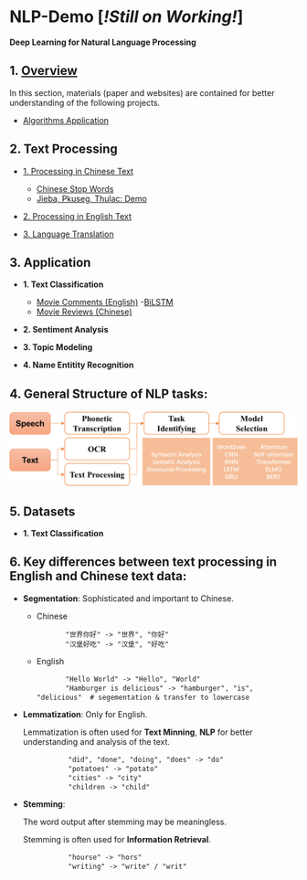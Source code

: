 # NLP-Demo      [*!Still on Working!*]
**Deep Learning for Natural Language Processing**

## 1. [Overview]((https://github.com/Junyan-Guo/NLP-Deep-Learning-Demo/tree/master/doc/Overview)) 
  In this section, materials (paper and websites) are contained for better understanding of the following projects.
  + [Algorithms Application](https://github.com/Junyan-Guo/NLP-Deep-Learning-Demo/blob/master/doc/Overview/NLP%26Deep%20Learning.pdf)

## 2. Text Processing
  + [1. Processing in Chinese Text](https://github.com/Junyan-Guo/NLP-Deep-Learning-Demo/tree/master/doc/Chinese%20Text%20Processing)
  
    * [Chinese Stop Words](https://github.com/Junyan-Guo/NLP-Deep-Learning-Demo/tree/master/doc/Chinese%20Text%20Processing/stop%20words)
    * [Jieba, Pkuseg, Thulac: Demo](https://github.com/Junyan-Guo/NLP-Deep-Learning-Demo/blob/master/doc/Chinese%20Text%20Processing/Chinese%20Text%20Processing.ipynb)
  + [2. Processing in English Text](https://github.com/Junyan-Guo/NLP-Deep-Learning-Demo/tree/master/doc/English%20Text%20Processing)
  + [3. Language Translation](https://github.com/Junyan-Guo/NLP-Deep-Learning-Demo/tree/master/doc/Language%20Translation)

## 3. Application
+ **1. Text Classification**
  - [Movie Comments (English)](https://github.com/Junyan-Guo/NLP-Deep-Learning-Demo/tree/master/doc/Application/Movie%20Comments)
      -[BiLSTM](https://github.com/Junyan-Guo/NLP-Deep-Learning-Demo/blob/master/doc/Application/Movie%20Comments/Movie%20Classification.ipynb)
  - [Movie Reviews (Chinese)](https://github.com/Junyan-Guo/NLP-Deep-Learning-Demo/tree/master/doc/Chinese%20Text%20Processng)

+ **2. Sentiment Analysis**

+ **3. Topic Modeling**

+ **4. Name Entitity Recognition**


## 4. General Structure of NLP tasks:

<img src="figs/Structure.png" alt="Structure" width="800"/>

## 5. Datasets
+ **1. Text Classification**

## 6. Key differences between text processing in English and Chinese text data:

  - **Segmentation**: Sophisticated and important to Chinese.
  
    + Chinese
                 
                 "世界你好" -> "世界", "你好"
                 "汉堡好吃" -> "汉堡", "好吃"
    
    + English
                 
                 "Hello World" -> "Hello", "World"
                 "Hamburger is delicious" -> "hamburger", "is", "delicious"  # segementation & transfer to lowercase
    
  - **Lemmatization**: Only for English.
    
    Lemmatization is often used for **Text Minning**, **NLP** for better understanding and analysis of the text.
                 
                   "did", "done", "doing", "does" -> "do"
                   "potatoes" -> "potato"                 
                   "cities" -> "city"                 
                   "children -> "child"
                 
  - **Stemming**:
    
    The word output after stemming may be meaningless.
    
    Stemming is often used for **Information Retrieval**.
                 
                   "hourse" -> "hors"
                   "writing" -> "write" / "writ"
